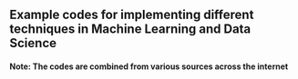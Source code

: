 ## Example codes for implementing different techniques in Machine Learning and Data Science

#### Note: The codes are combined from various sources across the internet
